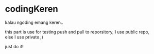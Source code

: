 # codingKeren
kalau ngoding emang keren..

this part is use for testing push and pull to reporsitory, I use public repo, else I use private ;)

just do it!
